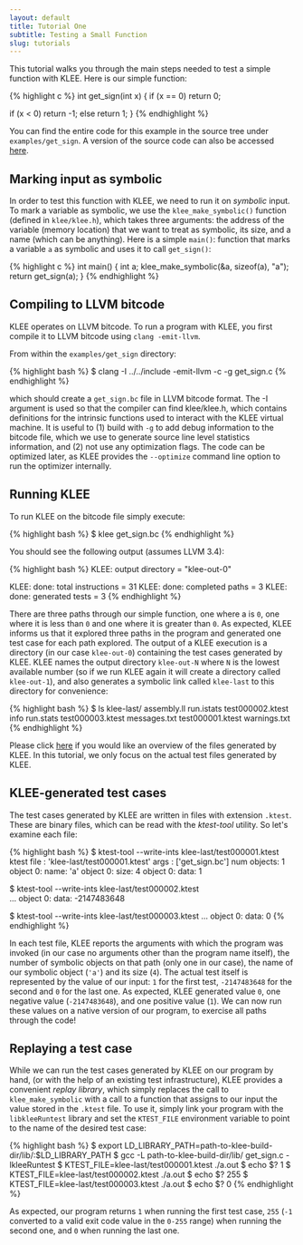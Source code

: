 ```yaml
---
layout: default
title: Tutorial One
subtitle: Testing a Small Function
slug: tutorials
---
```


This tutorial walks you through the main steps needed to test a simple function with KLEE. Here is our simple function:

{% highlight c %}
int get_sign(int x) {
  if (x == 0)
    return 0;

  if (x < 0)
    return -1;
  else
    return 1;
}
{% endhighlight %}

You can find the entire code for this example in the source tree under `examples/get_sign`. A version of the source code can also be accessed [here]({{site.url}}/resources/get_sign.c.html).

## Marking input as symbolic

In order to test this function with KLEE, we need to run it on _symbolic_ input. To mark a variable as symbolic, we use the `klee_make_symbolic()` function (defined in `klee/klee.h`), which takes three arguments: the address of the variable (memory location) that we want to treat as symbolic, its size, and a name (which can be anything). Here is a simple `main()`: function that marks a variable `a` as symbolic and uses it to call `get_sign()`:

{% highlight c %}
int main() {
  int a;
  klee_make_symbolic(&a, sizeof(a), "a");
  return get_sign(a);
}
{% endhighlight %}


## Compiling to LLVM bitcode

KLEE operates on LLVM bitcode. To run a program with KLEE, you first compile it to LLVM bitcode using `clang -emit-llvm`.

From within the `examples/get_sign` directory:

{% highlight bash %}
$ clang -I ../../include -emit-llvm -c -g get_sign.c
{% endhighlight %}

which should create a `get_sign.bc` file in LLVM bitcode format. The -I argument is used so that the compiler can find klee/klee.h, which contains definitions for the intrinsic functions used to interact with the KLEE virtual machine. It is useful to (1) build with `-g` to add debug information to the bitcode file, which we use to generate source line level statistics information, and (2) not use any optimization flags. The code can be optimized later, as KLEE provides the `--optimize` command line option to run the optimizer internally.

## Running KLEE

To run KLEE on the bitcode file simply execute:

{% highlight bash %}
$ klee get_sign.bc
{% endhighlight %}

You should see the following output (assumes LLVM 3.4):

{% highlight bash %}
KLEE: output directory = "klee-out-0"

KLEE: done: total instructions = 31
KLEE: done: completed paths = 3
KLEE: done: generated tests = 3
{% endhighlight %}

There are three paths through our simple function, one where a is `0`, one where it is less than `0` and one where it is greater than `0`. As expected, KLEE informs us that it explored three paths in the program and generated one test case for each path explored. The output of a KLEE execution is a directory (in our case `klee-out-0`) containing the test cases generated by KLEE. KLEE names the output directory `klee-out-N` where `N` is the lowest available number (so if we run KLEE again it will create a directory called `klee-out-1`), and also generates a symbolic link called `klee-last` to this directory for convenience:

{% highlight bash %}
$ ls klee-last/
assembly.ll      run.istats       test000002.ktest
info             run.stats        test000003.ktest
messages.txt     test000001.ktest warnings.txt
{% endhighlight %}

Please click [here]({{site.baseurl}}/docs/files) if you would like an overview of the files generated by KLEE. In this tutorial, we only focus on the actual test files generated by KLEE.

## KLEE-generated test cases

The test cases generated by KLEE are written in files with extension `.ktest`. These are binary files, which can be read with the _ktest-tool_ utility. So let's examine each file:

{% highlight bash %}
$ ktest-tool --write-ints klee-last/test000001.ktest
ktest file : 'klee-last/test000001.ktest'
args       : ['get_sign.bc']
num objects: 1
object    0: name: 'a'
object    0: size: 4
object    0: data: 1

$ ktest-tool --write-ints klee-last/test000002.ktest  
...
object    0: data: -2147483648

$ ktest-tool --write-ints klee-last/test000003.ktest
...
object    0: data: 0
{% endhighlight %}

In each test file, KLEE reports the arguments with which the program was invoked (in our case no arguments other than the program name itself), the number of symbolic objects on that path (only one in our case), the name of our symbolic object (`'a'`) and its size (`4`). The actual test itself is represented by the value of our input: `1` for the first test, `-2147483648` for the second and `0` for the last one. As expected, KLEE generated value `0`, one negative value (`-2147483648`), and one positive value (`1`). We can now run these values on a native version of our program, to exercise all paths through the code!

## Replaying a test case

While we can run the test cases generated by KLEE on our program by hand, (or with the help of an existing test infrastructure), KLEE provides a convenient _replay library_, which simply replaces the call to `klee_make_symbolic` with a call to a function that assigns to our input the value stored in the `.ktest` file. To use it, simply link your program with the `libkleeRuntest` library and set the `KTEST_FILE` environment variable to point to the name of the desired test case:

{% highlight bash %}
$ export LD_LIBRARY_PATH=path-to-klee-build-dir/lib/:$LD_LIBRARY_PATH
$ gcc -L path-to-klee-build-dir/lib/ get_sign.c -lkleeRuntest
$ KTEST_FILE=klee-last/test000001.ktest ./a.out
$ echo $?
1
$ KTEST_FILE=klee-last/test000002.ktest ./a.out
$ echo $?
255
$ KTEST_FILE=klee-last/test000003.ktest ./a.out
$ echo $?
0
{% endhighlight %}

As expected, our program returns `1` when running the first test case, `255` (`-1` converted to a valid exit code value in the `0-255` range) when running the second one, and `0` when running the last one.
